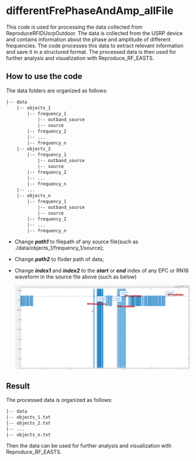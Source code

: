 # differentFrePhaseAndAmp_allFile

This code is used for processing the data collected from ReproduceRFIDUsrpOutdoor. The data is collected from the USRP device and contains information about the phase and amplitude of different frequencies. The code processes this data to extract relevant information and save it in a structured format.
The processed data is then used for further analysis and visualization with Reproduce_RF_EASTS.

## How to use the code

The data folders are organized as follows:

```plaintext
|-- data
    |-- objects_1
        |-- frequency_1
            |-- outband_source
            |-- source
        |-- frequency_2
        |-- ...
        |-- frequency_n
    |-- objects_2
        |-- frequency_1
            |-- outband_source
            |-- source
        |-- frequency_2
        |-- ...
        |-- frequency_n
    |-- ...
    |-- objects_n
        |-- frequency_1
            |-- outband_source
            |-- source
        |-- frequency_2
        |-- ...
        |-- frequency_n
```

* Change ***path1*** to filepath of any source file(such as ./data/objects_1/frequency_1/source);
* Change ***path2*** to floder path of data;
* Change ***index1*** and ***index2*** to the ***start*** or ***end*** index of any EPC or RN16 waveform in the source file above (such as below)

  ![Example of start index in waveform](../../../pictures/startIndexExample.jpg)

## Result

The processed data is organized as follows:

```plaintext
|-- data
|-- objects_1.txt
|-- objects_2.txt
|-- ...
|-- objects_n.txt
```

Then the data can be used for further analysis and visualization with Reproduce_RF_EASTS.

